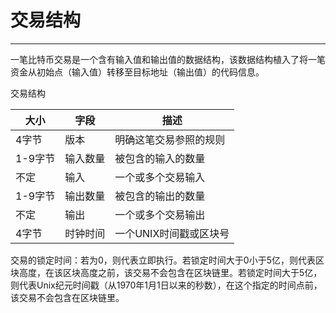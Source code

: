 <!--
 * @Author: ZhXZhao
 * @Date: 2020-02-20 21:49:02
 * @LastEditors: ZhXZhao
 * @LastEditTime: 2020-02-20 22:04:12
 * @Description: 
 -->

# 交易结构

---




一笔比特币交易是一个含有输入值和输出值的数据结构，该数据结构植入了将一笔资金从初始点（输入值）转移至目标地址（输出值）的代码信息。

交易结构

| 大小    | 字段     | 描述                   |
| ------- | -------- | ---------------------- |
| 4字节   | 版本     | 明确这笔交易参照的规则 |
| 1-9字节 | 输入数量 | 被包含的输入的数量     |
| 不定    | 输入     | 一个或多个交易输入     |
| 1-9字节 | 输出数量 | 被包含的输出的数量     |
| 不定    | 输出     | 一个或多个交易输出     |
| 4字节   | 时钟时间 | 一个UNIX时间戳或区块号 |

交易的锁定时间：若为0，则代表立即执行。若锁定时间大于0小于5亿，则代表区块高度，在该区块高度之前，该交易不会包含在区块链里。若锁定时间大于5亿，则代表Unix纪元时间戳（从1970年1月1日以来的秒数），在这个指定的时间点前，该交易不会包含在区块链里。
